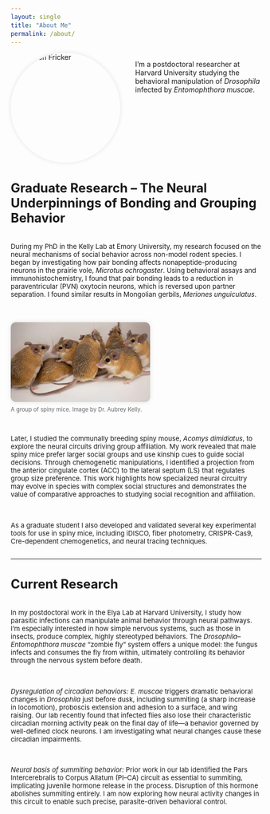 ```yaml
---
layout: single
title: "About Me"
permalink: /about/
---
```


<div style="display: flex; align-items: flex-start; gap: 30px; flex-wrap: wrap; margin-bottom: 2em;">
  <img src="/assets/images/headshot.jpg" alt="Brandon Fricker" style="width: 220px; height: 220px; object-fit: cover; border-radius: 50%; box-shadow: 0 0 10px rgba(0,0,0,0.1);">
  
  <div style="flex: 1; min-width: 250px;">
    <p>I’m a postdoctoral researcher at Harvard University studying the behavioral manipulation of <em>Drosophila</em> infected by <em>Entomophthora muscae</em>.</p>
  </div>
</div>

<h2 style="font-size: 1.8em;">Graduate Research – The Neural Underpinnings of Bonding and Grouping Behavior</h2>

<div style="display: flex; flex-direction: column; gap: 1.4em; font-size: 0.95em;">

<p>During my PhD in the Kelly Lab at Emory University, my research focused on the neural mechanisms of social behavior across non-model rodent species. I began by investigating how pair bonding affects nonapeptide-producing neurons in the prairie vole, <em>Microtus ochrogaster</em>. Using behavioral assays and immunohistochemistry, I found that pair bonding leads to a reduction in paraventricular (PVN) oxytocin neurons, which is reversed upon partner separation. I found similar results in Mongolian gerbils, <em>Meriones unguiculatus</em>.</p>

<div style="display: flex; align-items: flex-start; gap: 30px; flex-wrap: wrap; margin-top: 1.2em;">

  <div style="flex-shrink: 0;">
    <img src="/assets/images/smice.jpg" alt="Spiny mice" style="width: 280px; height: auto; border-radius: 10px; box-shadow: 0 0 10px rgba(0,0,0,0.1);">
    <div style="font-size: 0.85em; color: #666; margin-top: 0.5em;">A group of spiny mice. Image by Dr. Aubrey Kelly.</div>
  </div>

  <div style="flex: 1; min-width: 250px;">
    <p>Later, I studied the communally breeding spiny mouse, <em>Acomys dimidiatus</em>, to explore the neural circuits driving group affiliation. My work revealed that male spiny mice prefer larger social groups and use kinship cues to guide social decisions. Through chemogenetic manipulations, I identified a projection from the anterior cingulate cortex (ACC) to the lateral septum (LS) that regulates group size preference. This work highlights how specialized neural circuitry may evolve in species with complex social structures and demonstrates the value of comparative approaches to studying social recognition and affiliation.</p>
  </div>

</div>

<p>As a graduate student I also developed and validated several key experimental tools for use in spiny mice, including iDISCO, fiber photometry, CRISPR-Cas9, Cre-dependent chemogenetics, and neural tracing techniques.</p>

</div>

---

<h2 style="font-size: 1.8em;">Current Research</h2>

<div style="display: flex; flex-direction: column; gap: 1.4em; font-size: 0.95em;">

<p>In my postdoctoral work in the Elya Lab at Harvard University, I study how parasitic infections can manipulate animal behavior through neural pathways. I’m especially interested in how simple nervous systems, such as those in insects, produce complex, highly stereotyped behaviors. The <em>Drosophila</em>–<em>Entomophthora muscae</em> “zombie fly” system offers a unique model: the fungus infects and consumes the fly from within, ultimately controlling its behavior through the nervous system before death.</p>

<p><em>Dysregulation of circadian behaviors:</em> <em>E. muscae</em> triggers dramatic behavioral changes in <em>Drosophila</em> just before dusk, including summiting (a sharp increase in locomotion), proboscis extension and adhesion to a surface, and wing raising. Our lab recently found that infected flies also lose their characteristic circadian morning activity peak on the final day of life—a behavior governed by well-defined clock neurons. I am investigating what neural changes cause these circadian impairments.</p>

<p><em>Neural basis of summiting behavior:</em> Prior work in our lab identified the Pars Intercerebralis to Corpus Allatum (PI–CA) circuit as essential to summiting, implicating juvenile hormone release in the process. Disruption of this hormone abolishes summiting entirely. I am now exploring how neural activity changes in this circuit to enable such precise, parasite-driven behavioral control.</p>

</div>
